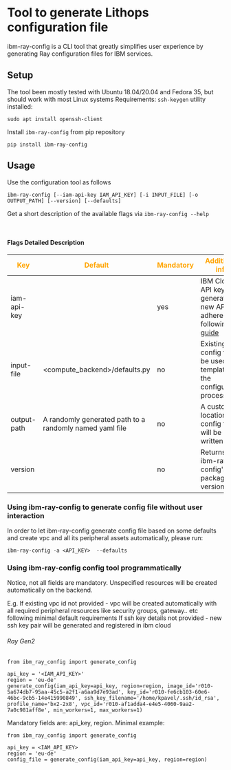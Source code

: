 # Tool to generate Lithops configuration file

ibm-ray-config is a CLI tool that greatly simplifies user experience by generating Ray configuration files for IBM services.

## Setup

The tool been mostly tested with Ubuntu 18.04/20.04 and Fedora 35, but should work with most Linux systems
Requirements: `ssh-keygen` utility installed:
```
sudo apt install openssh-client
```

Install `ibm-ray-config` from pip repository

```
pip install ibm-ray-config
```

## Usage
Use the configuration tool as follows

```
ibm-ray-config [--iam-api-key IAM_API_KEY] [-i INPUT_FILE] [-o OUTPUT_PATH] [--version] [--defaults] 
```
Get a short description of the available flags via ```ibm-ray-config --help```

<br/>

#### Flags Detailed Description

<!--- <img width=125/> is used in the following table to create spacing --->
 |<span style="color:orange">Key|<span style="color:orange">Default|<span style="color:orange">Mandatory|<span style="color:orange">Additional info|
 |---|---|---|---|
 | iam-api-key   | |yes|IBM Cloud API key. To generate a new API Key, adhere to the following [guide](https://www.ibm.com/docs/en/spectrumvirtualizecl/8.1.3?topic=installing-creating-api-key)
 | input-file    |<compute_backend>/defaults.py| no | Existing config file to be used as a template in the configuration process |
 | output-path   |A randomly generated path to a randomly named yaml file | no |A custom location the config file will be written to |
 | version       | | no |Returns ibm-ray-config's package version|



### Using ibm-ray-config to generate config file without user interaction
In order to let ibm-ray-config generate config file based on some defaults and create vpc and all its peripheral assets automatically, please run:

```
ibm-ray-config -a <API_KEY>  --defaults
```

### Using ibm-ray-config config tool programmatically
Notice, not all fields are mandatory. Unspecified resources will be created automatically on the backend.

E.g.
If existing vpc id not provided - vpc will be created automatically with all required peripheral resources like security groups, gateway.. etc following minimal default requirements
If ssh key details not provided - new ssh key pair will be generated and registered in ibm cloud

###### Ray Gen2
```
from ibm_ray_config import generate_config

api_key = '<IAM_API_KEY>'
region = 'eu-de'
generate_config(iam_api_key=api_key, region=region, image_id='r010-5a674db7-95aa-45c5-a2f1-a6aa9d7e93ad', key_id='r010-fe6cb103-60e6-46bc-9cb5-14e415990849', ssh_key_filename='/home/kpavel/.ssh/id_rsa', profile_name='bx2-2x8', vpc_id='r010-af1adda4-e4e5-4060-9aa2-7a0c981aff8e', min_workers=1, max_workers=1)
```

Mandatory fields are:  api_key, region.
Minimal example:

```
from ibm_ray_config import generate_config

api_key = <IAM_API_KEY>
region = 'eu-de'
config_file = generate_config(iam_api_key=api_key, region=region)
```
